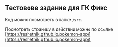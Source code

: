 ## Тестовове задание для ГК Фикс

Код можно посмотреть в папке `/src`.

Посмотреть страницу в действии можно по ссылке [https://reshetnik.github.io/pokemon-app/](https://reshetnik.github.io/pokemon-app/)
